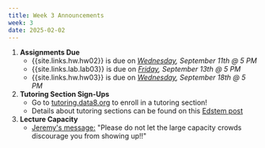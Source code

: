 ```yaml
---
title: Week 3 Announcements
week: 3
date: 2025-02-02
---
```


1. **Assignments Due**
    * {{site.links.hw.hw02}} is due on *<u>Wednesday</u>, September 11th @ 5 PM*
    * {{site.links.lab.lab03}} is due on *<u>Friday</u>, September 13th @ 5 PM*
    * {{site.links.hw.hw03}} is due on *<u>Wednesday</u>, September 18th @ 5 PM*
2. **Tutoring Section Sign-Ups**
    * Go to [tutoring.data8.org](https://tutoring.data8.org/) to enroll in a tutoring section!
    * Details about tutoring sections can be found on this [Edstem post](https://edstem.org/us/courses/64093/discussion/5231678)
3. **Lecture Capacity**
    * [Jeremy's message:](https://edstem.org/us/courses/64093/discussion/5224679) "Please do not let the large capacity crowds discourage you from showing up!!"
   